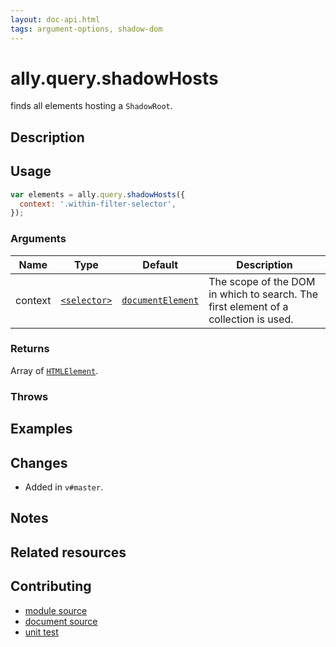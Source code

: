 ```yaml
---
layout: doc-api.html
tags: argument-options, shadow-dom
---
```


# ally.query.shadowHosts

finds all elements hosting a `ShadowRoot`.


## Description


## Usage

```js
var elements = ally.query.shadowHosts({
  context: '.within-filter-selector',
});
```

### Arguments

| Name | Type | Default | Description |
| ---- | ---- | ------- | ----------- |
| context | [`<selector>`](../concepts.md#Selector) | [`documentElement`](https://developer.mozilla.org/en-US/docs/Web/API/Document/documentElement) | The scope of the DOM in which to search. The first element of a collection is used. |

### Returns

Array of [`HTMLElement`](https://developer.mozilla.org/en/docs/Web/API/HTMLElement).

### Throws


## Examples


## Changes

* Added in `v#master`.


## Notes


## Related resources


## Contributing

* [module source](https://github.com/medialize/ally.js/blob/master/src/query/shadow-hosts.js)
* [document source](https://github.com/medialize/ally.js/blob/master/docs/api/query/shadow-hosts.md)
* [unit test](https://github.com/medialize/ally.js/blob/master/test/unit/query.shadow-hosts.test.js)

